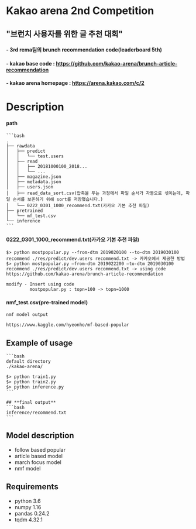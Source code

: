 # Kakao arena 2nd Competition
## "브런치 사용자를 위한 글 추천 대회"
#### - 3rd rema팀의 brunch recommendation code(leaderboard 5th)
#### - kakao base code : https://github.com/kakao-arena/brunch-article-recommendation
#### - kakao arena homepage : https://arena.kakao.com/c/2


# Description
#### path

```
​```bash
.
├── rawdata
│   ├── predict
│   │   └── test.users
│   ├── read
│   │   ├── 20181000100_2018...
│   │   └── ...
│   ├── magazine.json
│   ├── metadata.json
│   ├── users.json
│   ├── read_data_sort.csv(압축을 푸는 과정에서 파일 순서가 자동으로 섞이는데, 파일 순서를 보존하기 위해 sort를 저장했습니다.)
│   └── 0222_0301_1000_recommend.txt(카카오 기본 추천 파일)
├── pretrained
│   └── mf_test.csv
└── inference
​```
```



#### 0222_0301_1000_recommend.txt(카카오 기본 추천 파일)

```
$> python mostpopular.py --from-dtm 2019020100 --to-dtm 2019030100 recommend ./res/predict/dev.users recommend.txt -> 카카오에서 제공한 방법
$> python mostpopular.py —from-dtm 2019022200 —to-dtm 2019030100 recommend ./res/predict/dev.users recommend.txt -> using code
https://github.com/kakao-arena/brunch-article-recommendation

modify - Insert using code
         mostpopular.py : topn=100 -> topn=1000
```

  

#### nmf_test.csv(pre-trained model)

```
nmf model output

https://www.kaggle.com/hyeonho/mf-based-popular
```


## Example of usage
```
​```bash
default directory
./kakao-arena/

$> python train1.py
$> python train2.py
$> python inference.py
​```
```


```
## **final output**
​```bash
inference/recommend.txt
​```
```




## Model description

- follow based popular
- article based model
- march focus model
- nmf model



## Requirements

- python 3.6
- numpy 1.16
- pandas 0.24.2
- tqdm 4.32.1
